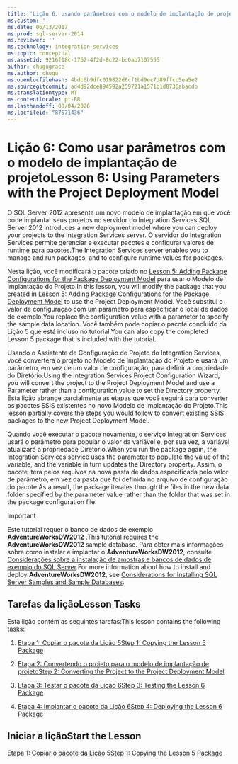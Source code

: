 ```yaml
---
title: 'Lição 6: usando parâmetros com o modelo de implantação de projeto | Microsoft Docs'
ms.custom: ''
ms.date: 06/13/2017
ms.prod: sql-server-2014
ms.reviewer: ''
ms.technology: integration-services
ms.topic: conceptual
ms.assetid: 9216f18c-1762-4f2d-8c22-bd0ab7107555
author: chugugrace
ms.author: chugu
ms.openlocfilehash: 4bdc6b9dfc019822d6cf1bd9ec7d89ffcc5ea5e2
ms.sourcegitcommit: ad4d92dce894592a259721a1571b1d8736abacdb
ms.translationtype: MT
ms.contentlocale: pt-BR
ms.lasthandoff: 08/04/2020
ms.locfileid: "87571436"
---
```

# <a name="lesson-6-using-parameters-with-the-project-deployment-model"></a><span data-ttu-id="bb197-102">Lição 6: Como usar parâmetros com o modelo de implantação de projeto</span><span class="sxs-lookup"><span data-stu-id="bb197-102">Lesson 6: Using Parameters with the Project Deployment Model</span></span>
  <span data-ttu-id="bb197-103">O SQL Server 2012 apresenta um novo modelo de implantação em que você pode implantar seus projetos no servidor do Integration Services.</span><span class="sxs-lookup"><span data-stu-id="bb197-103">SQL Server 2012 introduces a new deployment model where you can deploy your projects to the Integration Services server.</span></span> <span data-ttu-id="bb197-104">O servidor do Integration Services permite gerenciar e executar pacotes e configurar valores de runtime para pacotes.</span><span class="sxs-lookup"><span data-stu-id="bb197-104">The Integration Services server enables you to manage and run packages, and to configure runtime values for packages.</span></span>  
  
 <span data-ttu-id="bb197-105">Nesta lição, você modificará o pacote criado no [Lesson 5: Adding Package Configurations for the Package Deployment Model](lesson-5-add-ssis-package-configurations-for-the-package-deployment-model.md) para usar o Modelo de Implantação do Projeto.</span><span class="sxs-lookup"><span data-stu-id="bb197-105">In this lesson, you will modify the package that you created in [Lesson 5: Adding Package Configurations for the Package Deployment Model](lesson-5-add-ssis-package-configurations-for-the-package-deployment-model.md) to use the Project Deployment Model.</span></span> <span data-ttu-id="bb197-106">Você substitui o valor de configuração com um parâmetro para especificar o local de dados de exemplo.</span><span class="sxs-lookup"><span data-stu-id="bb197-106">You replace the configuration value with a parameter to specify the sample data location.</span></span> <span data-ttu-id="bb197-107">Você também pode copiar o pacote concluído da Lição 5 que está incluso no tutorial.</span><span class="sxs-lookup"><span data-stu-id="bb197-107">You can also copy the completed Lesson 5 package that is included with the tutorial.</span></span>  
  
 <span data-ttu-id="bb197-108">Usando o Assistente de Configuração de Projeto do Integration Services, você converterá o projeto no Modelo de Implantação do Projeto e usará um parâmetro, em vez de um valor de configuração, para definir a propriedade do Diretório.</span><span class="sxs-lookup"><span data-stu-id="bb197-108">Using the Integration Services Project Configuration Wizard, you will convert the project to the Project Deployment Model and use a Parameter rather than a configuration value to set the Directory property.</span></span> <span data-ttu-id="bb197-109">Esta lição abrange parcialmente as etapas que você seguirá para converter os pacotes SSIS existentes no novo Modelo de Implantação do Projeto.</span><span class="sxs-lookup"><span data-stu-id="bb197-109">This lesson partially covers the steps you would follow to convert existing SSIS packages to the new Project Deployment Model.</span></span>  
  
 <span data-ttu-id="bb197-110">Quando você executar o pacote novamente, o serviço Integration Services usará o parâmetro para popular o valor da variável e, por sua vez, a variável atualizará a propriedade Diretório.</span><span class="sxs-lookup"><span data-stu-id="bb197-110">When you run the package again, the Integration Services service uses the parameter to populate the value of the variable, and the variable in turn updates the Directory property.</span></span> <span data-ttu-id="bb197-111">Assim, o pacote itera pelos arquivos na nova pasta de dados especificada pelo valor de parâmetro, em vez da pasta que foi definida no arquivo de configuração do pacote.</span><span class="sxs-lookup"><span data-stu-id="bb197-111">As a result, the package iterates through the files in the new data folder specified by the parameter value rather than the folder that was set in the package configuration file.</span></span>  
  
> [!IMPORTANT]  
>  <span data-ttu-id="bb197-112">Este tutorial requer o banco de dados de exemplo **AdventureWorksDW2012** .</span><span class="sxs-lookup"><span data-stu-id="bb197-112">This tutorial requires the **AdventureWorksDW2012** sample database.</span></span> <span data-ttu-id="bb197-113">Para obter mais informações sobre como instalar e implantar o **AdventureWorksDW2012**, consulte [Considerações sobre a instalação de amostras e bancos de dados de exemplo do SQL Server](https://technet.microsoft.com/library/ms161556%28v=sql.105%29).</span><span class="sxs-lookup"><span data-stu-id="bb197-113">For more information about how to install and deploy **AdventureWorksDW2012**, see [Considerations for Installing SQL Server Samples and Sample Databases](https://technet.microsoft.com/library/ms161556%28v=sql.105%29).</span></span>  
  
## <a name="lesson-tasks"></a><span data-ttu-id="bb197-114">Tarefas da lição</span><span class="sxs-lookup"><span data-stu-id="bb197-114">Lesson Tasks</span></span>  
 <span data-ttu-id="bb197-115">Esta lição contém as seguintes tarefas:</span><span class="sxs-lookup"><span data-stu-id="bb197-115">This lesson contains the following tasks:</span></span>  
  
1.  [<span data-ttu-id="bb197-116">Etapa 1: Copiar o pacote da Lição 5</span><span class="sxs-lookup"><span data-stu-id="bb197-116">Step 1: Copying the Lesson 5 Package</span></span>](lesson-6-1-copying-the-lesson-5-package.md)  
  
2.  [<span data-ttu-id="bb197-117">Etapa 2: Convertendo o projeto para o modelo de implantação de projeto</span><span class="sxs-lookup"><span data-stu-id="bb197-117">Step 2: Converting the Project to the Project Deployment Model</span></span>](lesson-6-2-converting-the-project-to-the-project-deployment-model.md)  
  
3.  [<span data-ttu-id="bb197-118">Etapa 3: Testar o pacote da Lição 6</span><span class="sxs-lookup"><span data-stu-id="bb197-118">Step 3: Testing the Lesson 6 Package</span></span>](lesson-6-3-testing-the-lesson-6-package.md)  
  
4.  [<span data-ttu-id="bb197-119">Etapa 4: Implantar o pacote da Lição 6</span><span class="sxs-lookup"><span data-stu-id="bb197-119">Step 4: Deploying the Lesson 6 Package</span></span>](lesson-6-4-deploying-the-lesson-6-package.md)  
  
## <a name="start-the-lesson"></a><span data-ttu-id="bb197-120">Iniciar a lição</span><span class="sxs-lookup"><span data-stu-id="bb197-120">Start the Lesson</span></span>  
 [<span data-ttu-id="bb197-121">Etapa 1: Copiar o pacote da Lição 5</span><span class="sxs-lookup"><span data-stu-id="bb197-121">Step 1: Copying the Lesson 5 Package</span></span>](lesson-6-1-copying-the-lesson-5-package.md)  
  
  
